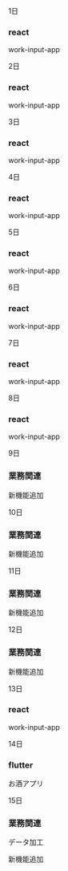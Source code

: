 1日

### react

work-input-app

2日

### react

work-input-app

3日

### react

work-input-app

4日

### react

work-input-app

5日

### react

work-input-app

6日

### react

work-input-app

7日

### react

work-input-app

8日

### react

work-input-app

9日

### 業務関連

新機能追加

10日

### 業務関連

新機能追加

11日

### 業務関連

新機能追加

12日

### 業務関連

新機能追加

13日

### react

work-input-app

14日

### flutter

お酒アプリ

15日

### 業務関連

データ加工

新機能追加